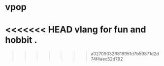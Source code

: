 # vpop 
<<<<<<< HEAD
vlang for fun and hobbit .
=======
>>>>>>> a027090326818951d7b59871d2d74f4aec52d792

